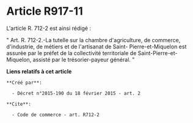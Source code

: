 # Article R917-11

L'article R. 712-2 est ainsi rédigé : 

" Art. R. 712-2.-La tutelle sur la chambre d'agriculture, de commerce, d'industrie, de métiers et de l'artisanat de Saint-
Pierre-et-Miquelon est assurée par le préfet de la collectivité territoriale de Saint-Pierre-et-Miquelon, assisté par le
trésorier-payeur général. "

**Liens relatifs à cet article**

	**Créé par**:

	  - Décret n°2015-190 du 18 février 2015 - art. 2

	**Cite**:

	  - Code de commerce - art. R712-2
